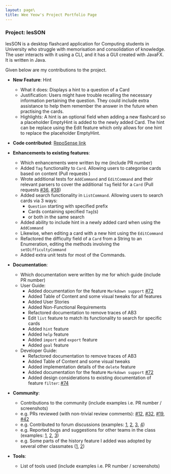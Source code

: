 ```yaml
---
layout: page\
title: Wee Yeow's Project Portfolio Page
---
```


### Project: lesSON

lesSON is a desktop flashcard application for Computing students in University who struggle with
memorisation and consolidation of knowledge. The user interacts with it using a CLI, and it has a
GUI created with JavaFX. It is written in Java.

Given below are my contributions to the project.

* **New Feature**: Hint
  * What it does: Displays a hint to a question of a Card
  * Justification: Users might have trouble recalling the necessary information pertaining the question. They could include extra assistance to help them remember the answer in the future when practising the cards.
  * Highlights: A hint is an optional field when adding a new flashcard so a placeholder EmptyHint is added to the newly added Card. The hint can be replace using the Edit feature which only allows for one hint to replace the placeholder EmptyHint.

* **Code contributed**: [RepoSense link](https://nus-cs2103-ay2324s1.github.io/tp-dashboard/?search=weeweh&breakdown=true)
* **Enhancements to existing features**:
  * Which enhancements were written by me (include PR number)
  * Added `Tag` functionality to `Card`. Allowing users to categorise cards based on content (Pull requests )
  * Wrote additional tests for `AddCommand` and `EditCommand` and their relevant parsers to cover the
  additional `Tag` field for a `Card` (Pull requests [\#36](), [\#38]())
  * Added search functionality in `ListCommand`. Allowing users to search cards via 3 ways:
    * `Question` starting with specified prefix
    * Cards containing specified `Tag`(s)
    * or both in the same search
  * Added ability to include hint in a newly added card when using the `AddCommand`
  * Likewise, when editing a card with a new hint using the `EditCommand`
  * Refactored the difficulty field of a `Card` from a String to an Enumeration, editing the methods involving the `setDifficultyCommand`
  * Added extra unit tests for most of the Commands.

* **Documentation**:
  * Which documentation were written by me for which guide (include PR number)
  * User Guide:
    * Added documentation for the feature `Markdown support` [\#72]()
    * Added Table of Content and some visual tweaks for all features
    * Added User Stories
    * Added Non-Functional Requirements
    * Refactored documentation to remove traces of AB3
    * Edit `list` feature to match its functionality to search for specific cards
    * Added `hint` feature
    * Added `help` feature
    * Added `import` and `export` feature
    * Added `goal` feature
  * Developer Guide:
    * Refactored documentation to remove traces of AB3
    * Added Table of Content and some visual tweaks
    * Added implementation details of the `delete` feature
    * Added documentation for the feature `Markdown support` [\#72]()
    * Added design considerations to existing documentation of feature `filter`: [\#74]()

* **Community**:
  * Contributions to the community (include examples i.e. PR number / screenshots)
  * e.g. PRs reviewed (with non-trivial review comments): [\#12](), [\#32](), [\#19](), [\#42]()
  * e.g. Contributed to forum discussions (examples: [1](), [2](), [3](), [4]())
  * e.g. Reported bugs and suggestions for other teams in the class (examples: [1](), [2](), [3]())
  * e.g. Some parts of the history feature I added was adopted by several other classmates ([1](), [2]())

* **Tools**:
  * List of tools used (include examples i.e. PR number / screenshots)
